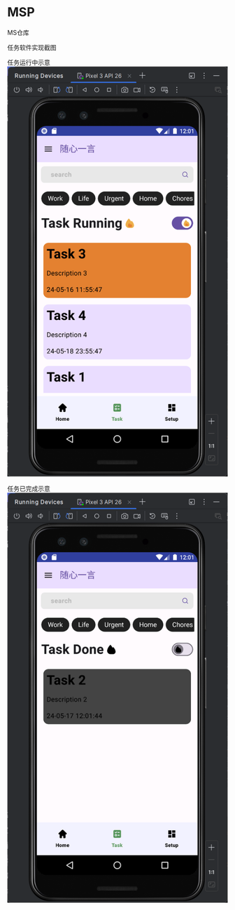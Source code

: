 
# MSP

MS仓库

任务软件实现截图

任务运行中示意
![TaskRunning](img/TaskRunning.png "Task Running Screen Shoot")

任务已完成示意
![TaskDone](img/TaskDone.png "Task Done Screen Shoot")